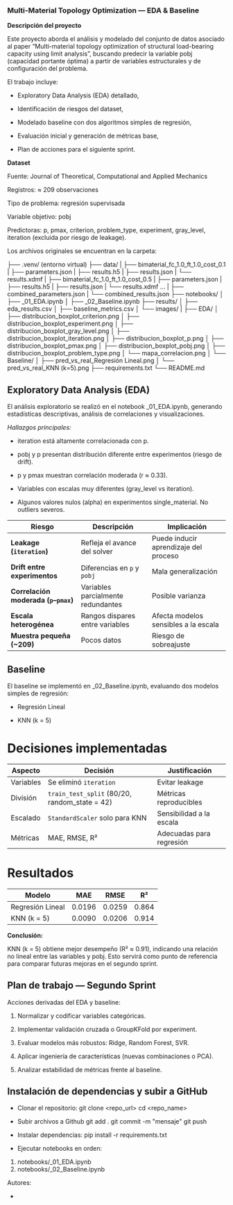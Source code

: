 ### Multi-Material Topology Optimization — EDA & Baseline


**Descripción del proyecto**

Este proyecto aborda el análisis y modelado del conjunto de datos asociado al paper
“Multi-material topology optimization of structural load-bearing capacity using limit analysis”,
buscando predecir la variable pobj (capacidad portante óptima) a partir de variables estructurales y de configuración del problema.

El trabajo incluye:

- Exploratory Data Analysis (EDA) detallado,

- Identificación de riesgos del dataset,

- Modelado baseline con dos algoritmos simples de regresión,

- Evaluación inicial y generación de métricas base,

- Plan de acciones para el siguiente sprint.

**Dataset**

Fuente: Journal of Theoretical, Computational and Applied Mechanics

Registros: ≈ 209 observaciones

Tipo de problema: regresión supervisada

Variable objetivo: pobj

Predictoras: p, pmax, criterion, problem_type, experiment, gray_level, iteration (excluida por riesgo de leakage).

Los archivos originales se encuentran en la carpeta:

├── .venv/ (entorno virtual)
├── data/
|   ├── bimaterial_fc_1.0_ft_1.0_cost_0.1
|       ├── parameters.json
|       ├── results.h5
|       ├── results.json
|       └── results.xdmf
|   ├── bimaterial_fc_1.0_ft_1.0_cost_0.5
|       ├── parameters.json
|       ├── results.h5
|       ├── results.json
|       └── results.xdmf
...
|   ├── combined_parameters.json
|   └── combined_results.json
├── notebooks/
│   ├── _01_EDA.ipynb
│   ├── _02_Baseline.ipynb
├── results/
│   ├── eda_results.csv
│   ├── baseline_metrics.csv
│   └── images/
|       ├── EDA/
│           ├── distribucion_boxplot_criterion.png
│           ├── distribucion_boxplot_experiment.png
│           ├── distribucion_boxplot_gray_level.png
│           ├── distribucion_boxplot_iteration.png
│           ├── distribucion_boxplot_p.png
│           ├── distribucion_boxplot_pmax.png
│           ├── distribucion_boxplot_pobj.png
│           ├── distribucion_boxplot_problem_type.png
│           └── mapa_correlacion.png
│       └── Baseline/
│           ├── pred_vs_real_Regresión Lineal.png
│           └── pred_vs_real_KNN (k=5).png
├── requirements.txt
└── README.md

## Exploratory Data Analysis (EDA)

El análisis exploratorio se realizó en el notebook _01_EDA.ipynb, generando estadísticas descriptivas, análisis de correlaciones y visualizaciones.

_Hallazgos principales:_

- iteration está altamente correlacionada con p.

- pobj y p presentan distribución diferente entre experimentos (riesgo de drift).

- p y pmax muestran correlación moderada (r ≈ 0.33).

- Variables con escalas muy diferentes (gray_level vs iteration).

- Algunos valores nulos (alpha) en experimentos single_material. No outliers severos.

| Riesgo                                | Descripción                        | Implicación                           |
| ------------------------------------- | ---------------------------------- | ------------------------------------- |
| **Leakage (`iteration`)**             | Refleja el avance del solver       | Puede inducir aprendizaje del proceso |
| **Drift entre experimentos**          | Diferencias en `p` y `pobj`        | Mala generalización                   |
| **Correlación moderada (`p`–`pmax`)** | Variables parcialmente redundantes | Posible varianza                      |
| **Escala heterogénea**                | Rangos dispares entre variables    | Afecta modelos sensibles a la escala  |
| **Muestra pequeña (~209)**            | Pocos datos                        | Riesgo de sobreajuste                 |

## Baseline

El baseline se implementó en _02_Baseline.ipynb, evaluando dos modelos simples de regresión:

- Regresión Lineal

- KNN (k = 5)

# Decisiones implementadas

| Aspecto            | Decisión                                      | Justificación            |
| ------------------ | --------------------------------------------- | ------------------------ |
| Variables          | Se eliminó `iteration`                        | Evitar leakage           |
| División           | `train_test_split` (80/20, random_state = 42) | Métricas reproducibles   |
| Escalado           | `StandardScaler` solo para KNN                | Sensibilidad a la escala |
| Métricas           | MAE, RMSE, R²                                 | Adecuadas para regresión |

# Resultados

| Modelo           | MAE    | RMSE   | R²    |
| ---------------- | ------ | ------ | ----- |
| Regresión Lineal | 0.0196 | 0.0259 | 0.864 |
| KNN (k = 5)      | 0.0090 | 0.0206 | 0.914 |

**Conclusión:**

KNN (k = 5) obtiene mejor desempeño (R² ≈ 0.91), indicando una relación no lineal entre las variables y pobj.
Esto servirá como punto de referencia para comparar futuras mejoras en el segundo sprint.

## Plan de trabajo — Segundo Sprint

Acciones derivadas del EDA y baseline:

1. Normalizar y codificar variables categóricas.

2. Implementar validación cruzada o GroupKFold por experiment.

3. Evaluar modelos más robustos: Ridge, Random Forest, SVR.

4. Aplicar ingeniería de características (nuevas combinaciones o PCA).

5. Analizar estabilidad de métricas frente al baseline.

## Instalación de dependencias y subir a GitHub

- Clonar el repositorio:
git clone <repo_url>
cd <repo_name>

- Subir archivos a Github
git add .
git commit -m "mensaje"
git push

- Instalar dependencias:
pip install -r requirements.txt

- Ejecutar notebooks en orden:
1. notebooks/_01_EDA.ipynb
2. notebooks/_02_Baseline.ipynb

Autores:

- 